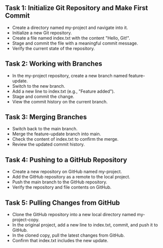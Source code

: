 ## Task 1: Initialize Git Repository and Make First Commit
- Create a directory named my-project and navigate into it.
- Initialize a new Git repository.
- Create a file named index.txt with the content "Hello, Git!".
- Stage and commit the file with a meaningful commit message.
- Verify the current state of the repository.

## Task 2: Working with Branches
- In the my-project repository, create a new branch named feature-update.
- Switch to the new branch.
- Add a new line to index.txt (e.g., "Feature added").
- Stage and commit the change.
- View the commit history on the current branch.

## Task 3: Merging Branches
- Switch back to the main branch.
- Merge the feature-update branch into main.
- Check the content of index.txt to confirm the merge.
- Review the updated commit history.

## Task 4: Pushing to a GitHub Repository
- Create a new repository on GitHub named my-project.
- Add the GitHub repository as a remote to the local project.
- Push the main branch to the GitHub repository.
- Verify the repository and file contents on GitHub.

## Task 5: Pulling Changes from GitHub
- Clone the GitHub repository into a new local directory named my-project-copy.
- In the original project, add a new line to index.txt, commit, and push it to GitHub.
- In the cloned copy, pull the latest changes from GitHub.
- Confirm that index.txt includes the new update.